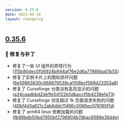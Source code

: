 ```yaml
---
version: 0.35.6
date: 2023-05-18
layout: changelog
---
```

## [0.35.6](#0.35.6)
### 🐛 修复与补丁

- 修复了一些 UI 组件的奇怪行为 ([115b90dec0f06924b944af76e2d6a77866ba01b55](https://github.com/Voxelum/x-minecraft-launcher/commit/115b90dec0f6924b944af76e2d6a77866ba01b55))
- 修复了实例卡片上的图标损坏问题 ([6e59863830c968676539ca1108bcf568d23353a8](https://github.com/Voxelum/x-minecraft-launcher/commit/6e59863830c968676539ca1108bcf568d23353a8))
- 修复了 Curseforge 分类没有高亮显示的问题 ([a34caadbbd2de1fe54122b5dbaccf5b4238efa73](https://github.com/Voxelum/x-minecraft-launcher/commit/a34caadbbd2de1fe54122b5dbaccf5b4238efa73))
- 修复了 Curseforge 浏览超过 1k 页面请求失败的问题 ([40bf4d3a621c2ab6ddc11486c0066ec078180f1d](https://github.com/Voxelum/x-minecraft-launcher/commit/40bf4d3a621c2ab6ddc11486c0066ec078180f1d))
- 修复了 arm64 linux 依赖加载的问题 ([fb99bdb50bd7950bf2796904b7dbac8589e36d4e](https://github.com/Voxelum/x-minecraft-launcher/commit/fb99bdb50bd7950bf2796904b7dbac8589e36d4e))
